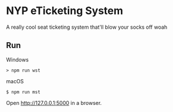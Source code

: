 NYP eTicketing System
======

A really cool seat ticketing system that'll blow your socks off woah

Run
---

Windows

    > npm run wst

macOS

    $ npm run mst

Open http://127.0.0.1:5000 in a browser.
